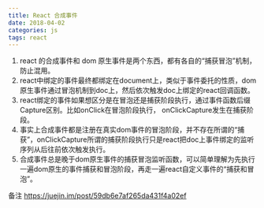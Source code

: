 ```yaml
---
title: React 合成事件
date: 2018-04-02
categories: js
tags: react
---
```


1. react 的合成事件和 dom 原生事件是两个东西，都有各自的“捕获冒泡”机制，防止混用。
2. react中绑定的事件最终都绑定在document上，类似于事件委托的性质，dom原生事件通过冒泡机制到doc上，然后依次触发doc上绑定的react回调函数。
3. react绑定的事件如果想区分是在冒泡还是捕获阶段执行，通过事件函数后缀Capture区别。比如onClick在冒泡阶段执行， onClickCapture发生在捕获阶段。
4. 事实上合成事件都是注册在真实dom事件的冒泡阶段，并不存在所谓的“捕获”，onClickCapture所谓的捕获阶段执行只是react把doc上事件绑定的监听序列从后往前依次触发执行。
5. 合成事件总是晚于dom原生事件的捕获冒泡监听函数，可以简单理解为先执行一遍dom原生的事件捕获和冒泡阶段，再走一遍react自定义事件的“捕获和冒泡”。


备注
https://juejin.im/post/59db6e7af265da431f4a02ef